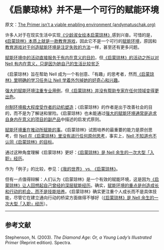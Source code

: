 # 《启蒙琼林》并不是一个可行的赋能环境

原文：[The Primer isn’t a viable enabling environment (andymatuschak.org)](https://notes.andymatuschak.org/z9R3ho4NmDFScAohj3J8J3Y)

许多人对于在现实生活中实现[《少龄淑女绘本启蒙琼林》](https://notes.andymatuschak.org/zCjT6omFavtr7Zx2S5do6qC)感到兴奋。可惜的是，[《启蒙琼林》本质上就是一款教育游戏](https://notes.andymatuschak.org/zR6yKT7q1nZfQwYFy5Y3kqT)，因此它不是一个可行的[赋能环境](https://notes.andymatuschak.org/z492hGrHvRvJiEY9UfB4Mby)，原因和[教育游戏对于创造赋能环境是注定失败的方法](https://notes.andymatuschak.org/zUVBJdPc4kBud5fsLmPFpbw)一样，甚至还有更多问题。

[赋能环境中的活动直接服务于有内在意义的目的](https://notes.andymatuschak.org/z3PJFWDZ7gar2ttawQTmBek)，但[《启蒙琼林》的活动之所以对 Nell 有内在意义，只是因为她自己的生活比较贫乏](https://notes.andymatuschak.org/zEEc8f3AEk3NfwQJEaC9hBY)

《启蒙琼林》旨在帮助 Nell 成为一个有创意、「有趣」的思考者，然而[《启蒙琼林》里明确的学习任务让 Nell 学着外包掉她的好奇心和兴趣](https://notes.andymatuschak.org/zTVMSoCn8JyccLxgpJ3LB9x)。

[强大的赋能环境注重专业用例](https://notes.andymatuschak.org/zY3aLuvtsYS54QnymGKFGwg)，但[《启蒙琼林》并没有帮助专家在任何领域变得更出色](https://notes.andymatuschak.org/zEziFE7j2q9sn3gwJQKoGQM)。

[创制环境极大程度受作者的动机塑造](https://notes.andymatuschak.org/z4wZFERkVVVVy6bN6BE8kQz)；《启蒙琼林》的作者是出于改善社会的目的，而不是为了解谜和冒险。《启蒙琼林》也未能通过[强大的赋能环境通常是追求自身内在意义的项目的副产品](https://notes.andymatuschak.org/z2huUCj3ko99HdzFcmEDfZD)中描述的启发式原则。

[赋能环境重在推动所赋能的事](https://notes.andymatuschak.org/z2etsLyP1LJUwNDPCwvRdUG)。《启蒙琼林》试图培养的最重要的能力是原创思考，但 [Nell 在《启蒙琼林》里没有进行任何原创思考](https://notes.andymatuschak.org/zYFqtXyVzE51jBqjRi2jTuE)，事实上，[Nell 不知道也不认同《启蒙琼林》的目标](https://notes.andymatuschak.org/zP7aGQd3QJCntSPaEh2Swxg)。

通过这种角度理解《启蒙琼林》更好：[《启蒙琼林》是 Nell 余生的一次大型「入职」经历](https://notes.andymatuschak.org/zQns3rccKB1grnjrDjgd6Vs)。

作为「例子」的比较，参见：[《我的世界》 vs. 《启蒙琼林》](https://notes.andymatuschak.org/zWuZgwauG22b2cWuB7YQ2EN)。

但有一点值得辩解：人们认为《启蒙琼林》是一个有效的赋能环境，这是因为[《启蒙琼林》让人回想起自己曾经的深层赋能经历](https://notes.andymatuschak.org/zKWgLsciawSbu25bqp28TGS)。确实，[赋能环境的重点是创造成长和行动的机会，而不是技能培养](https://notes.andymatuschak.org/z7d63BYfJrd81VFE25jkcDd)。《启蒙琼林》确实更注重个人成长而不是具体技能，尽管它在建立通向行动的桥梁方面做得不够好（[《启蒙琼林》是 Nell 余生的一次大型「入职」经历](https://notes.andymatuschak.org/zQns3rccKB1grnjrDjgd6Vs)）。

------

## 参考文献

Stephenson, N. (2003). *The Diamond Age: Or, a Young Lady’s Illustrated Primer* (Reprint edition). Spectra.